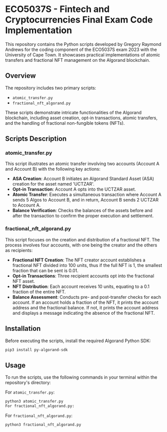 # ECO5037S - Fintech and Cryptocurrencies Final Exam Code Implementation 

This repository contains the Python scripts developed by Gregory Raymond Andrews for the coding component of the ECO5037S exam 2023 with the University of Cape Town. It showcases practical implementations of atomic transfers and fractional NFT management on the Algorand blockchain.

## Overview

The repository includes two primary scripts:

- `atomic_transfer.py`
- `fractional_nft_algorand.py`

These scripts demonstrate intricate functionalities of the Algorand blockchain, including asset creation, opt-in transactions, atomic transfers, and the handling of fractional non-fungible tokens (NFTs).

## Scripts Description

### atomic_transfer.py

This script illustrates an atomic transfer involving two accounts (Account A and Account B) with the following key actions:

- **ASA Creation**: Account B initiates an Algorand Standard Asset (ASA) creation for the asset named 'UCTZAR'.
- **Opt-in Transaction**: Account A opts into the UCTZAR asset.
- **Atomic Transfer**: Executes a simultaneous transaction where Account A sends 5 Algos to Account B, and in return, Account B sends 2 UCTZAR to Account A.
- **Balance Verification**: Checks the balances of the assets before and after the transaction to confirm the proper execution and settlement.

### fractional_nft_algorand.py

This script focuses on the creation and distribution of a fractional NFT. The process involves four accounts, with one being the creator and the others as recipients:

- **Fractional NFT Creation**: The NFT creator account establishes a fractional NFT divided into 100 units, thus if the full NFT is 1, the smallest fraction that can be sent is 0.01.
- **Opt-in Transactions**: Three recipient accounts opt into the fractional NFT asset.
- **NFT Distribution**: Each account receives 10 units, equating to a 0.1 fraction of the entire NFT.
- **Balance Assessment**: Conducts pre- and post-transfer checks for each account. If an account holds a fraction of the NFT, it prints the account address and the fractional balance. If not, it prints the account address and displays a message indicating the absence of the fractional NFT.

## Installation

Before executing the scripts, install the required Algorand Python SDK:

```bash
pip3 install py-algorand-sdk
```

## Usage

To run the scripts, use the following commands in your terminal within the repository's directory:

For `atomic_transfer.py`:

```bash
python3 atomic_transfer.py
For fractional_nft_algorand.py:
```

For `fractional_nft_algorand.py`:

```bash
python3 fractional_nft_algorand.py
```
